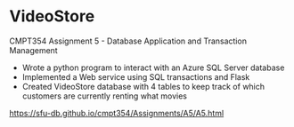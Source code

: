 # VideoStore
CMPT354 Assignment 5 - Database Application and Transaction Management

- Wrote a python program to interact with an Azure SQL Server database
- Implemented a Web service using SQL transactions and Flask
- Created VideoStore database with 4 tables to keep track of which customers are currently renting what movies

https://sfu-db.github.io/cmpt354/Assignments/A5/A5.html
